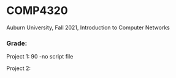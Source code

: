 # COMP4320
Auburn University, Fall 2021, Introduction to Computer Networks
### Grade:
Project 1: 90 -no script file

Project 2: 
